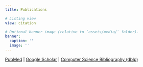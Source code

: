 ```yaml
---
title: Publications

# Listing view
view: citation

# Optional banner image (relative to `assets/media/` folder).
banner:
  caption: ''
  image: ''
---
```


[PubMed](https://www.ncbi.nlm.nih.gov/myncbi/1nyJo6FKz4K5k/bibliography/public/) | [Google Scholar](https://scholar.google.ca/citations?hl=en&user=5A37xOcAAAAJ) | [Computer Science Bibliography (dblp)](http://dblp.uni-trier.de/pers/hd/s/Shrestha:Raunak.html)